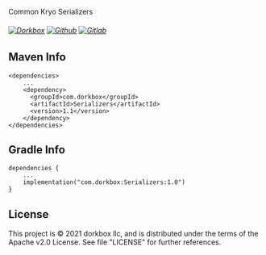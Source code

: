 Common Kryo Serializers

###### [![Dorkbox](https://badge.dorkbox.com/dorkbox.svg "Dorkbox")](https://git.dorkbox.com/dorkbox/Serializers) [![Github](https://badge.dorkbox.com/github.svg "Github")](https://github.com/dorkbox/Serializers) [![Gitlab](https://badge.dorkbox.com/gitlab.svg "Gitlab")](https://gitlab.com/dorkbox/Serializers)


Maven Info
---------
```
<dependencies>
    ...
    <dependency>
      <groupId>com.dorkbox</groupId>
      <artifactId>Serializers</artifactId>
      <version>1.1</version>
    </dependency>
</dependencies>
```

Gradle Info
---------
````
dependencies {
    ...
    implementation("com.dorkbox:Serializers:1.0")
}
````


License
---------
This project is © 2021 dorkbox llc, and is distributed under the terms of the Apache v2.0 License. See file "LICENSE" for further 
references.

